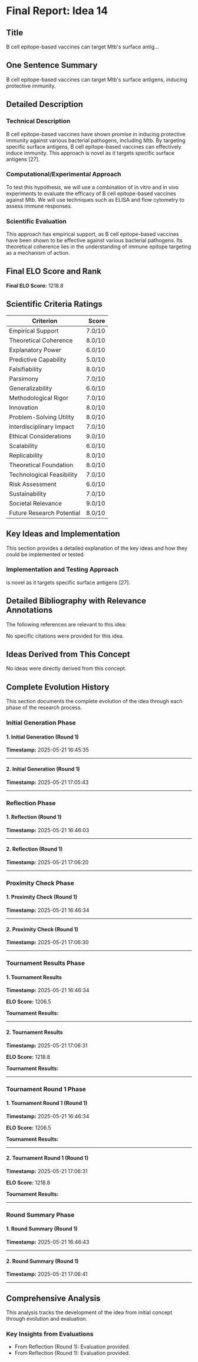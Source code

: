# Final Report: Idea 14

## Title

B cell epitope-based vaccines can target Mtb's surface antig...

## One Sentence Summary

B cell epitope-based vaccines can target Mtb's surface antigens, inducing protective immunity.

## Detailed Description

### Technical Description

B cell epitope-based vaccines have shown promise in inducing protective immunity against various bacterial pathogens, including Mtb. By targeting specific surface antigens, B cell epitope-based vaccines can effectively induce immunity. This approach is novel as it targets specific surface antigens [27].

### Computational/Experimental Approach

To test this hypothesis, we will use a combination of in vitro and in vivo experiments to evaluate the efficacy of B cell epitope-based vaccines against Mtb. We will use techniques such as ELISA and flow cytometry to assess immune responses.

### Scientific Evaluation

This approach has empirical support, as B cell epitope-based vaccines have been shown to be effective against various bacterial pathogens. Its theoretical coherence lies in the understanding of immune epitope targeting as a mechanism of action.


## Final ELO Score and Rank

**Final ELO Score:** 1218.8

## Scientific Criteria Ratings

| Criterion | Score |
|---|---:|
| Empirical Support | 7.0/10 |
| Theoretical Coherence | 8.0/10 |
| Explanatory Power | 6.0/10 |
| Predictive Capability | 5.0/10 |
| Falsifiability | 8.0/10 |
| Parsimony | 7.0/10 |
| Generalizability | 6.0/10 |
| Methodological Rigor | 7.0/10 |
| Innovation | 8.0/10 |
| Problem-Solving Utility | 8.0/10 |
| Interdisciplinary Impact | 7.0/10 |
| Ethical Considerations | 9.0/10 |
| Scalability | 6.0/10 |
| Replicability | 8.0/10 |
| Theoretical Foundation | 8.0/10 |
| Technological Feasibility | 7.0/10 |
| Risk Assessment | 6.0/10 |
| Sustainability | 7.0/10 |
| Societal Relevance | 9.0/10 |
| Future Research Potential | 8.0/10 |

## Key Ideas and Implementation

This section provides a detailed explanation of the key ideas and how they could be implemented or tested.

### Implementation and Testing Approach

is novel as it targets specific surface antigens [27].


## Detailed Bibliography with Relevance Annotations

The following references are relevant to this idea:

No specific citations were provided for this idea.


## Ideas Derived from This Concept

No ideas were directly derived from this concept.

## Complete Evolution History

This section documents the complete evolution of the idea through each phase of the research process.

### Initial Generation Phase

#### 1. Initial Generation (Round 1)
**Timestamp:** 2025-05-21 16:45:35



---

#### 2. Initial Generation (Round 1)
**Timestamp:** 2025-05-21 17:05:43



---

### Reflection Phase

#### 1. Reflection (Round 1)
**Timestamp:** 2025-05-21 16:46:03



---

#### 2. Reflection (Round 1)
**Timestamp:** 2025-05-21 17:06:20



---

### Proximity Check Phase

#### 1. Proximity Check (Round 1)
**Timestamp:** 2025-05-21 16:46:34



---

#### 2. Proximity Check (Round 1)
**Timestamp:** 2025-05-21 17:06:30



---

### Tournament Results Phase

#### 1. Tournament Results
**Timestamp:** 2025-05-21 16:46:34

**ELO Score:** 1206.5

**Tournament Results:**



---

#### 2. Tournament Results
**Timestamp:** 2025-05-21 17:06:31

**ELO Score:** 1218.8

**Tournament Results:**



---

### Tournament Round 1 Phase

#### 1. Tournament Round 1 (Round 1)
**Timestamp:** 2025-05-21 16:46:34

**ELO Score:** 1206.5

**Tournament Results:**



---

#### 2. Tournament Round 1 (Round 1)
**Timestamp:** 2025-05-21 17:06:31

**ELO Score:** 1218.8

**Tournament Results:**



---

### Round Summary Phase

#### 1. Round Summary (Round 1)
**Timestamp:** 2025-05-21 16:46:43



---

#### 2. Round Summary (Round 1)
**Timestamp:** 2025-05-21 17:06:41



---

## Comprehensive Analysis

This analysis tracks the development of the idea from initial concept through evolution and evaluation.

### Key Insights from Evaluations

- From Reflection (Round 1): Evaluation provided.
- From Reflection (Round 1): Evaluation provided.
